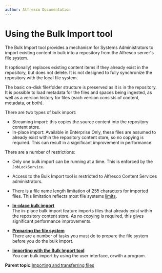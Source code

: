 ```yaml
---
author: Alfresco Documentation
---
```


# Using the Bulk Import tool

The Bulk Import tool provides a mechanism for Systems Administrators to import existing content in bulk into a repository from the Alfresco server's file system.

It \(optionally\) replaces existing content items if they already exist in the repository, but does not delete. It is not designed to fully synchronize the repository with the local file system. 

The basic on-disk file/folder structure is preserved as it is in the repository. It is possible to load metadata for the files and spaces being ingested, as well as a version history for files \(each version consists of content, metadata, or both\).

There are two types of bulk import:

-   Streaming import: this copies the source content into the repository content store.
-   In-place import: Available in Enterprise Only, these files are assumed to already exist within the repository content store, so no copying is required. This can result in a significant improvement in performance.

There are a number of restrictions:

-   Only one bulk import can be running at a time. This is enforced by the `JobLockService`.
-   Access to the Bulk Import tool is restricted to Alfresco Content Services administrators.
-   There is a file name length limitation of 255 characters for imported files. This limitation reflects most file systems [limits](https://en.wikipedia.org/wiki/Comparison_of_file_systems#Limits).

-   **[In-place bulk import](../concepts/bulk-import-in-place.md)**  
The in-place bulk import feature imports files that already exist within the repository content store. As no copying is required, this gives significant performance improvements.
-   **[Preparing the file system](../concepts/bulk-import-prepare-filesystem.md)**  
There are a number of tasks you must do to prepare the file system before you do the bulk import.
-   **[Importing with the Bulk Import tool](../concepts/bulk-import-importing.md)**  
You can bulk import by using the user interface, orwith a program.

**Parent topic:**[Importing and transferring files](../concepts/import-transfer.md)


